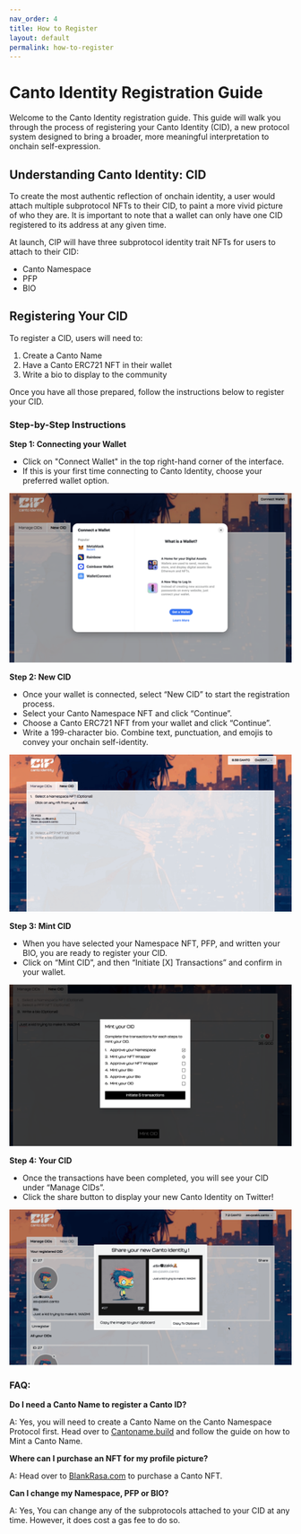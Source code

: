 ```yaml
---
nav_order: 4
title: How to Register
layout: default
permalink: how-to-register
---
```

# Canto Identity Registration Guide

Welcome to the Canto Identity registration guide. This guide will walk you through the process of registering your Canto Identity (CID), a new protocol system designed to bring a broader, more meaningful interpretation to onchain self-expression.

## Understanding Canto Identity: CID

To create the most authentic reflection of onchain identity, a user would attach multiple subprotocol NFTs to their CID, to paint a more vivid picture of who they are. It is important to note that a wallet can only have one CID registered to its address at any given time.

At launch, CIP will have three subprotocol identity trait NFTs for users to attach to their CID:
- Canto Namespace
- PFP
- BIO

## Registering Your CID

To register a CID, users will need to:
1. Create a Canto Name
2. Have a Canto ERC721 NFT in their wallet
3. Write a bio to display to the community

Once you have all those prepared, follow the instructions below to register your CID.

### Step-by-Step Instructions

**Step 1: Connecting your Wallet**
- Click on "Connect Wallet" in the top right-hand corner of the interface.
- If this is your first time connecting to Canto Identity, choose your preferred wallet option.

![Wallet Connect](../assets/wallet_connect.png)

**Step 2: New CID**
- Once your wallet is connected, select “New CID” to start the registration process.
- Select your Canto Namespace NFT and click “Continue”.
- Choose a Canto ERC721 NFT from your wallet and click “Continue”.
- Write a 199-character bio. Combine text, punctuation, and emojis to convey your onchain self-identity.

![NEW CID](../assets/GIF_1_NEW_CID.gif)

**Step 3: Mint CID**
- When you have selected your Namespace NFT, PFP, and written your BIO, you are ready to register your CID.
- Click on “Mint CID”, and then “Initiate [X] Transactions” and confirm in your wallet.

![MINT CID](../assets/mint_cid.png)

**Step 4: Your CID**
- Once the transactions have been completed, you will see your CID under “Manage CIDs”.
- Click the share button to display your new Canto Identity on Twitter!

![SHARE CID](../assets/GIF_2_NEW_CID.gif)

### FAQ:

**Do I need a Canto Name to register a Canto ID?**

A: Yes, you will need to create a Canto Name on the Canto Namespace Protocol first. Head over to [Cantoname.build](https://Cantoname.build) and follow the guide on how to Mint a Canto Name.

**Where can I purchase an NFT for my profile picture?**

A: Head over to [BlankRasa.com](https://BlankRasa.com) to purchase a Canto NFT.

**Can I change my Namespace, PFP or BIO?**

A: Yes, You can change any of the subprotocols attached to your CID at any time. However, it does cost a gas fee to do so.
